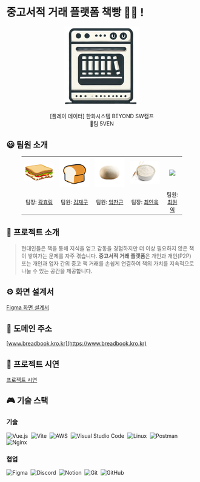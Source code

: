 # 중고서적 거래 플랫폼 책빵 📖🍞 !
<p align="middle" style="margin: 0; padding: 0;">
  <img width="200px" src="./assets/img/5ven icon.png">
</p>

<p align="middle">
[플레이 데이터] 한화시스템 BEYOND SW캠프
<br>🥪팀 5VEN
</p>

## 😃 팀원 소개

<figure>
    <table>
      <tr>
        <td align="center"><img src="./assets/img/샌드위치.png" width="180px"/></td>
        <td align="center"><img src="./assets/img/식빵.png" width="180px"/></td>
        <td align="center"><img src="./assets/img/반죽.png" width="180px"/></td>
	<td align="center"><img src="./assets/img/밀가루.png" width="180px"/></td>
        <td align="center"><img src="./assets/img/밀.png" width="180px"/></td>
      </tr>
      <tr>
        <td align="center">팀장: <a href="https://github.com/daydeiday">곽효림</a></td>
        <td align="center">팀원: <a href="https://github.com/wkdlrn">김재구</a></td>
        <td align="center">팀원: <a href="https://github.com/ChangeunLim" >임찬근</a></td>
        <td align="center">팀장: <a href="https://github.com/InukChoi">최인욱</a></td>
	<td align="center">팀원: <a href="https://github.com/choi-won-ik" >최원익</a></td>
      </tr>
    </table>
</figure>


## 📝 프로젝트 소개

> 현대인들은 책을 통해 지식을 얻고 감동을 경험하지만 더 이상 필요하지 않은 책이 쌓여가는 문제를 자주 겪습니다. **중고서적 거래 플랫폼**은 개인과 개인(P2P) 또는 개인과 업자 간의 중고 책 거래를 손쉽게 연결하여 책의 가치를 지속적으로 나눌 수 있는 공간을 제공합니다.


## ⚙️ 화면 설계서
[Figma 화면 설계서](https://www.figma.com/design/isiuYGLjcD6TBkmzs0o2O2/Untitled?node-id=0-1&node-type=canvas&t=lPSvA7gDEsP91Twd-0)
<br>

## 📧 도메인 주소
[www.breadbook.kro.kr](https://www.breadbook.kro.kr)
<br>

## 🔎 프로젝트 시연
[프로젝트 시연](https://github.com/beyond-sw-camp/be12-2nd-5ven-bread_book/wiki/%EA%B8%B0%EB%8A%A5-%ED%85%8C%EC%8A%A4%ED%8A%B8)
<br>

## 🎮 기술 스택
### 기술
![Vue.js](https://img.shields.io/badge/vuejs-%2335495e.svg?style=for-the-badge&logo=vuedotjs&logoColor=%234FC08D)
&nbsp;![Vite](https://img.shields.io/badge/vite-%23646CFF.svg?style=for-the-badge&logo=vite&logoColor=white)
&nbsp;![AWS](https://img.shields.io/badge/AWS-%23FF9900.svg?style=for-the-badge&logo=amazon-aws&logoColor=white)
&nbsp;![Visual Studio Code](https://img.shields.io/badge/Visual%20Studio%20Code-0078d7.svg?style=for-the-badge&logo=visual-studio-code&logoColor=white)
&nbsp;![Linux](https://img.shields.io/badge/Linux-FCC624?style=for-the-badge&logo=linux&logoColor=black)
&nbsp;![Postman](https://img.shields.io/badge/Postman-FF6C37?style=for-the-badge&logo=postman&logoColor=white)
![Nginx](https://img.shields.io/badge/nginx-%23009639.svg?style=for-the-badge&logo=nginx&logoColor=white)
### 협업
![Figma](https://img.shields.io/badge/figma-%23F24E1E.svg?style=for-the-badge&logo=figma&logoColor=white)
&nbsp;![Discord](https://img.shields.io/badge/Discord-%235865F2.svg?style=for-the-badge&logo=discord&logoColor=white)
&nbsp;![Notion](https://img.shields.io/badge/Notion-%23000000.svg?style=for-the-badge&logo=notion&logoColor=white)
&nbsp;![Git](https://img.shields.io/badge/git-%23F05033.svg?style=for-the-badge&logo=git&logoColor=white)
&nbsp;![GitHub](https://img.shields.io/badge/github-%23121011.svg?style=for-the-badge&logo=github&logoColor=white)